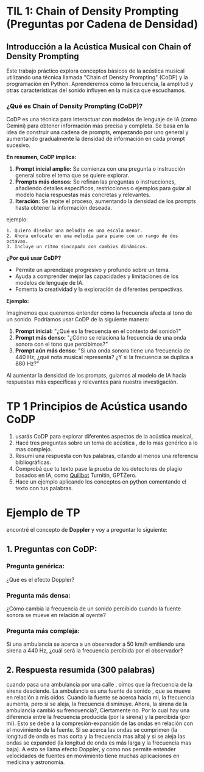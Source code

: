 # **TIL 1**: Chain of Density Prompting (Preguntas por Cadena de Densidad)
## Introducción a la Acústica Musical con Chain of Density Prompting

Este trabajo práctico explora conceptos básicos de la acústica musical utilizando una técnica llamada "Chain of Density Prompting" (CoDP) y la programación en Python.  Aprenderemos cómo la frecuencia, la amplitud y otras características del sonido influyen en la música que escuchamos.

### ¿Qué es Chain of Density Prompting (CoDP)?

CoDP es una técnica para interactuar con modelos de lenguaje de IA (como Gemini) para obtener información más precisa y completa. Se basa en la idea de construir una cadena de prompts, empezando por uno general y aumentando gradualmente la densidad de información en cada prompt sucesivo.

**En resumen, CoDP implica:**

1. **Prompt inicial amplio:** Se comienza con una pregunta o instrucción general sobre el tema que se quiere explorar.
2. **Prompts más densos:** Se refinan las preguntas o instrucciones, añadiendo detalles específicos, restricciones o ejemplos para guiar al modelo hacia respuestas más concretas y relevantes.
3. **Iteración:** Se repite el proceso, aumentando la densidad de los prompts hasta obtener la información deseada.

ejemplo:

    1. Quiero diseñar una melodía en una escala menor.
    2. Ahora enfocate en una melodía para piano con un rango de dos octavas.
    3. Incluye un ritmo sincopado con cambios dinámicos.


**¿Por qué usar CoDP?**

- Permite un aprendizaje progresivo y profundo sobre un tema.
- Ayuda a comprender mejor las capacidades y limitaciones de los modelos de lenguaje de IA.
- Fomenta la creatividad y la exploración de diferentes perspectivas.

**Ejemplo:**

Imaginemos que queremos entender cómo la frecuencia afecta al tono de un sonido. Podríamos usar CoDP de la siguiente manera:

1. **Prompt inicial:** "¿Qué es la frecuencia en el contexto del sonido?"
2. **Prompt más denso:** "¿Cómo se relaciona la frecuencia de una onda sonora con el tono que percibimos?"
3. **Prompt aún más denso:** "Si una onda sonora tiene una frecuencia de 440 Hz, ¿qué nota musical representa? ¿Y si la frecuencia se duplica a 880 Hz?"

Al aumentar la densidad de los prompts, guiamos al modelo de IA hacia respuestas más específicas y relevantes para nuestra investigación.

# TP 1 Principios de Acústica usando CoDP

1. usarás CoDP para explorar diferentes aspectos de la acústica musical,
2. Hacé tres preguntas sobre un tema de acústica , de lo mas genérico a lo mas complejo.
3. Resumí una respuesta con tus palabras, citando al menos una referencia bibliográficas.
4. Comprobá que tu texto pase la prueba de los detectores de plagio basados en IA, como [Quillbot](https://colab.research.google.com/drive/1c06bTTiUKvbfbnmEdceOob2XPJzj0aS9#scrollTo=n56U9LVsJZsQ&line=37&uniqifier=1) Turnitin, GPTZero.
5. Hace un ejemplo aplicando los conceptos en python comentando el texto con tus palabras.



# Ejemplo de TP

encontré el concepto de **Doppler** y voy a preguntar lo siguiente:

## 1. Preguntas con CoDP:

### Pregunta genérica:
¿Qué es el efecto Doppler?
### Pregunta más densa:
¿Cómo cambia la frecuencia de un sonido percibido cuando la fuente sonora se mueve en relación al oyente?
### Pregunta más compleja:
Si una ambulancia se acerca a un observador a 50 km/h emitiendo una sirena a 440 Hz, ¿cuál será la frecuencia percibida por el observador?

## 2. Respuesta resumida (300 palabras)
cuando pasa una ambulancia por una calle , oimos que la frecuencia de la sirena desciende. La ambulancia es una fuente de sonido , que se mueve en relación a mis oidos. Cuando la fuente se acerca hacia mi, la frecuencia aumenta, pero si se aleja, la frecuencia disminuye. Ahora, la sirena de la ambulancia cambió su frencuencia?, Ciertamente no. Por lo cual hay una diferencia entre la frecuencia producida (por la sirena) y la percibida (por mi). Esto se debe a la compresión-expansión de las ondas en relación con el movimiento de la fuente. Si se acerca las ondas se comprimen (la longitud de onda es mas corta y la frecuencia mas alta) y si se aleja las ondas se expanded (la longitud de onda es más larga y la frecuencia mas baja). A esto se llama efecto Doppler, y como nos permite entender velocidades de fuentes en movimiento tiene muchas aplicaciones en medicina y astronomía.

